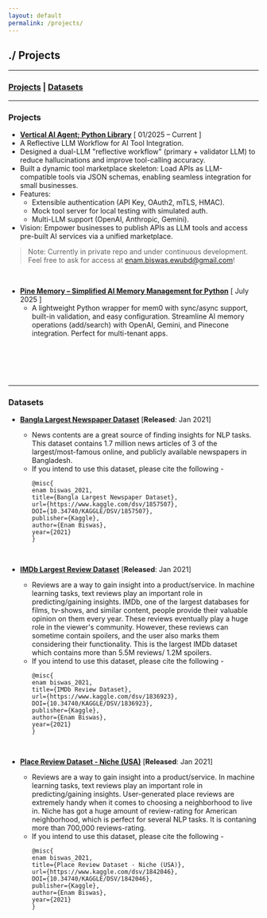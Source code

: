 ```yaml
---
layout: default
permalink: /projects/
---
```


## ./ Projects
---
### [Projects](#projects) | [Datasets](#datasets)
---

### Projects<a name="projects"></a>

 * [**Vertical AI Agent; Python Library**](/vertical-ai-agent/) [ 01/2025 – Current ]
  * A Reflective LLM Workflow for AI Tool Integration.
  * Designed a dual-LLM "reflective workflow" (primary + validator LLM) to reduce hallucinations and improve tool-calling accuracy.
  * Built a dynamic tool marketplace skeleton: Load APIs as LLM-compatible tools via JSON schemas, enabling seamless integration for small businesses.
  * Features:
    * Extensible authentication (API Key, OAuth2, mTLS, HMAC).
    * Mock tool server for local testing with simulated auth.
    * Multi-LLM support (OpenAI, Anthropic, Gemini).
  * Vision: Empower businesses to publish APIs as LLM tools and access pre-built AI services via a unified marketplace.
  > Note: Currently in private repo and under continuous development. Feel free to ask for access at [enam.biswas.ewubd@gmail.com](mailto:enam.biswas.ewubd@gmail.com)!

<br>

* [**Pine Memory – Simplified AI Memory Management for Python**](https://github.com/e-biswas/pine_memory) [ July 2025 ]
  * A lightweight Python wrapper for mem0 with sync/async support, built-in validation, and easy configuration. Streamline AI memory operations (add/search) with OpenAI, Gemini, and Pinecone integration. Perfect for multi-tenant apps.


<br>
<br>
<br>
<br>


---
### Datasets<a name="datasets"></a>

* [**Bangla Largest Newspaper Dataset**](https://www.kaggle.com/ebiswas/bangla-largest-newspaper-dataset) \[**Released**: Jan 2021\]

  * News contents are a great source of finding insights for NLP tasks. This dataset contains 1.7 million news articles of 3 of the largest/most-famous online, and publicly available newspapers in Bangladesh.
  * If you intend to use this dataset, please cite the following -
    ```
    @misc{
    enam biswas_2021, 
    title={Bangla Largest Newspaper Dataset},
    url={https://www.kaggle.com/dsv/1857507}, 
    DOI={10.34740/KAGGLE/DSV/1857507}, 
    publisher={Kaggle}, 
    author={Enam Biswas}, 
    year={2021} 
    }
    ```
<br> 

* [**IMDb Largest Review Dataset**](https://www.kaggle.com/ebiswas/imdb-review-dataset) \[**Released**: Jan 2021\]

  * Reviews are a way to gain insight into a product/service. In machine learning tasks, text reviews play an important role in predicting/gaining insights. IMDb, one of the largest databases for films, tv-shows, and similar content, people provide their valuable opinion on them every year. These reviews eventually play a huge role in the viewer's community. However, these reviews can sometime contain spoilers, and the user also marks them considering their functionality. This is the largest IMDb dataset which contains more than 5.5M reviews/ 1.2M spoilers.
  * If you intend to use this dataset, please cite the following -
    ```
    @misc{
    enam biswas_2021, 
    title={IMDb Review Dataset}, 
    url={https://www.kaggle.com/dsv/1836923}, 
    DOI={10.34740/KAGGLE/DSV/1836923}, 
    publisher={Kaggle}, 
    author={Enam Biswas}, 
    year={2021}
    }
    ```
<br> 

* [**Place Review Dataset - Niche (USA)**](https://www.kaggle.com/ebiswas/place-review-dataset-niche-usa) \[**Released**: Jan 2021\]

  * Reviews are a way to gain insight into a product/service. In machine learning tasks, text reviews play an important role in predicting/gaining insights. User-generated place reviews are extremely handy when it comes to choosing a neighborhood to live in. Niche has got a huge amount of review-rating for American neighborhood, which is perfect for several NLP tasks. It is contaning more than 700,000 reviews-rating.
  * If you intend to use this dataset, please cite the following -
    ```
    @misc{
    enam biswas_2021, 
    title={Place Review Dataset - Niche (USA)}, 
    url={https://www.kaggle.com/dsv/1842046}, 
    DOI={10.34740/KAGGLE/DSV/1842046}, 
    publisher={Kaggle}, 
    author={Enam Biswas}, 
    year={2021} 
    }
    ```
    
  

